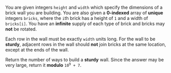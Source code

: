 You are given integers `height` and `width` which specify the dimensions of a brick wall you are building. You are also given a **0-indexed** array of **unique** integers `bricks`, where the `i`th brick has a height of `1` and a width of `bricks[i]`. You have an **infinite** supply of each type of brick and bricks may **not** be rotated.

Each row in the wall must be exactly `width` units long. For the wall to be **sturdy**, adjacent rows in the wall should **not** join bricks at the same location, except at the ends of the wall.

Return the number of ways to build a **sturdy** wall. Since the answer may be very large, return it **modulo** <code>10<sup>9</sup> + 7</code>.
